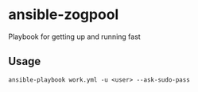 # ansible-zogpool
Playbook for getting up and running fast

## Usage

```
ansible-playbook work.yml -u <user> --ask-sudo-pass
```
